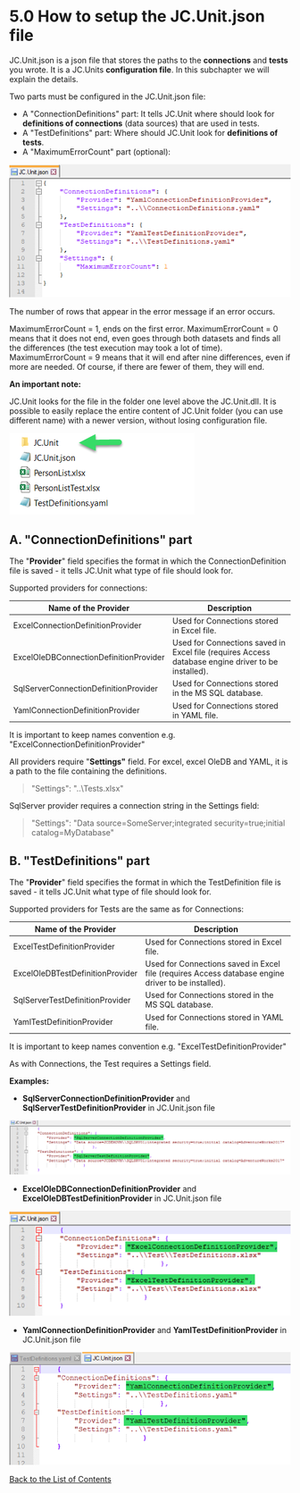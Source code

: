 # 5.0 How to setup the JC.Unit.json file

JC.Unit.json is a json file that stores the paths to the **connections**
and **tests** you wrote. It is a JC.Units **configuration file**. In
this subchapter we will explain the details.

Two parts must be configured in the JC.Unit.json file:

-   A \"ConnectionDefinitions\" part: It tells JC.Unit where should look for **definitions of connections** (data sources) that are used in tests.
-   A \"TestDefinitions\" part: Where should JC.Unit look for **definitions of tests**.
-   A \"MaximumErrorCount\" part (optional):

![MaximumErrorCount](Images/media/image18.png)

The number of rows that appear in the error message if an error occurs.

MaximumErrorCount = 1, ends on the first error.
MaximumErrorCount = 0 means that it does not end, even goes through both
datasets and finds all the differences (the test execution may took a
lot of time).
MaximumErrorCount = 9 means that it will end after nine differences,
even if more are needed. Of course, if there are fewer of them, they
will end.


**An important note:**

JC.Unit looks for the file in the folder one level above the
JC.Unit.dll. It is possible to easily replace the entire content of
JC.Unit folder (you can use different name) with a newer version,
without losing configuration file.

![Folder structure](Images/media/image19.png)

## A.  \"ConnectionDefinitions\" part

The \"**Provider**\" field specifies the format in which the ConnectionDefinition file is saved - it tells JC.Unit what type of file should look for.

Supported providers for connections:

  |**Name of the Provider**                | **Description**|
  |----------------------------------------|----------------------------------------------------------------------------------------------------|
  |ExcelConnectionDefinitionProvider       | Used for Connections stored in Excel file.|
  |ExcelOleDBConnectionDefinitionProvider  | Used for Connections saved in Excel file (requires Access database engine driver to be installed).|
  |SqlServerConnectionDefinitionProvider   | Used for Connections stored in the MS SQL database.|
  |YamlConnectionDefinitionProvider        | Used for Connections stored in YAML file.|
  
  
It is important to keep names convention e.g. \"ExcelConnectionDefinitionProvider\"
  

All providers require \"**Settings\"** field. For excel, excel OleDB and YAML, it is a path to the file containing the definitions.

> \"Settings\": \"..\\Tests.xlsx\"

SqlServer provider requires a connection string in the Settings field:

> \"Settings\": \"Data source=SomeServer;integrated security=true;initial catalog=MyDatabase\"

## B.  \"TestDefinitions\" part

The \"**Provider**\" field specifies the format in which the TestDefinition file is saved - it tells JC.Unit what type of file should look for.

Supported providers for Tests are the same as for Connections:

  |**Name of the Provider**          | **Description**|
  |----------------------------------|----------------------------------------------------------------------------------------------------|
  |ExcelTestDefinitionProvider       | Used for Connections stored in Excel file.
  |ExcelOleDBTestDefinitionProvider  | Used for Connections saved in Excel file (requires Access database engine driver to be installed).|
  |SqlServerTestDefinitionProvider   | Used for Connections stored in the MS SQL database.|
  |YamlTestDefinitionProvider        | Used for Connections stored in YAML file.|

It is important to keep names convention e.g. \"ExcelTestDefinitionProvider\"

As with Connections, the Test requires a Settings field.

**Examples:**

-   **SqlServerConnectionDefinitionProvider** and **SqlServerTestDefinitionProvider** in JC.Unit.json file

![json](Images/media/image20.png)

-   **ExcelOleDBConnectionDefinitionProvider** and **ExcelOleDBTestDefinitionProvider** in JC.Unit.json file

![json](Images/media/image21.png)

-   **YamlConnectionDefinitionProvider** and **YamlTestDefinitionProvider** in JC.Unit.json file

![json](Images/media/image22.png)

[Back to the List of Contents](0.&#32;List&#32;of&#32;Contents.md)  